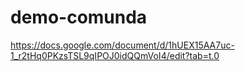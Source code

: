 # demo-comunda

https://docs.google.com/document/d/1hUEX15AA7uc-1_r2tHq0PKzsTSL9qIPOJ0idQQmVoI4/edit?tab=t.0
